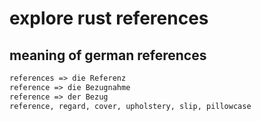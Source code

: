 # explore rust references

## meaning of german references
```txt
references => die Referenz
reference => die Bezugnahme
reference => der Bezug
reference, regard, cover, upholstery, slip, pillowcase
```

